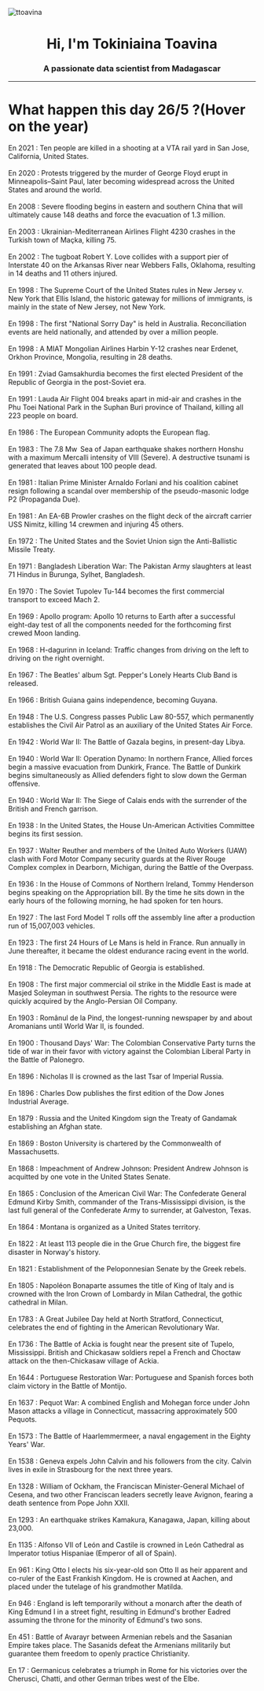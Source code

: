 
<p align="left"> <img src="https://komarev.com/ghpvc/?username=ttoavina&label=Profile%20views&color=0e75b6&style=flat" alt="ttoavina" /> </p>
<h1 align="center">Hi, I'm Tokiniaina Toavina</h1>
<h3 align="center">A passionate data scientist from Madagascar</h3>
    
<hr/>
<h1> What happen this day 26/5 ?(Hover on the year)</h1>

En 2021 : Ten people are killed in a shooting at a VTA rail yard in San Jose, California, United States.
<br/><br/>
En 2020 : Protests triggered by the murder of George Floyd erupt in Minneapolis–Saint Paul, later becoming widespread across the United States and around the world.
<br/><br/>
En 2008 : Severe flooding begins in eastern and southern China that will ultimately cause 148 deaths and force the evacuation of 1.3 million.
<br/><br/>
En 2003 : Ukrainian-Mediterranean Airlines Flight 4230 crashes in the Turkish town of Maçka, killing 75.
<br/><br/>
En 2002 : The tugboat Robert Y. Love collides with a support pier of Interstate 40 on the Arkansas River near Webbers Falls, Oklahoma, resulting in 14 deaths and 11 others injured.
<br/><br/>
En 1998 : The Supreme Court of the United States rules in New Jersey v. New York that Ellis Island, the historic gateway for millions of immigrants, is mainly in the state of New Jersey, not New York.
<br/><br/>
En 1998 : The first "National Sorry Day" is held in Australia. Reconciliation events are held nationally, and attended by over a million people.
<br/><br/>
En 1998 : A MIAT Mongolian Airlines Harbin Y-12 crashes near Erdenet, Orkhon Province, Mongolia, resulting in 28 deaths.
<br/><br/>
En 1991 : Zviad Gamsakhurdia becomes the first elected President of the Republic of Georgia in the post-Soviet era.
<br/><br/>
En 1991 : Lauda Air Flight 004 breaks apart in mid-air and crashes in the Phu Toei National Park in the Suphan Buri province of Thailand, killing all 223 people on board.
<br/><br/>
En 1986 : The European Community adopts the European flag.
<br/><br/>
En 1983 : The 7.8 Mw  Sea of Japan earthquake shakes northern Honshu with a maximum Mercalli intensity of VIII (Severe). A destructive tsunami is generated that leaves about 100 people dead.
<br/><br/>
En 1981 : Italian Prime Minister Arnaldo Forlani and his coalition cabinet resign following a scandal over membership of the pseudo-masonic lodge P2 (Propaganda Due).
<br/><br/>
En 1981 : An EA-6B Prowler crashes on the flight deck of the aircraft carrier USS Nimitz, killing 14 crewmen and injuring 45 others.
<br/><br/>
En 1972 : The United States and the Soviet Union sign the Anti-Ballistic Missile Treaty.
<br/><br/>
En 1971 : Bangladesh Liberation War: The Pakistan Army slaughters at least 71 Hindus in Burunga, Sylhet, Bangladesh.
<br/><br/>
En 1970 : The Soviet Tupolev Tu-144 becomes the first commercial transport to exceed Mach 2.
<br/><br/>
En 1969 : Apollo program: Apollo 10 returns to Earth after a successful eight-day test of all the components needed for the forthcoming first crewed Moon landing.
<br/><br/>
En 1968 : H-dagurinn in Iceland: Traffic changes from driving on the left to driving on the right overnight.
<br/><br/>
En 1967 : The Beatles' album Sgt. Pepper's Lonely Hearts Club Band is released.
<br/><br/>
En 1966 : British Guiana gains independence, becoming Guyana.
<br/><br/>
En 1948 : The U.S. Congress passes Public Law 80-557, which permanently establishes the Civil Air Patrol as an auxiliary of the United States Air Force.
<br/><br/>
En 1942 : World War II: The Battle of Gazala begins, in present-day Libya.
<br/><br/>
En 1940 : World War II: Operation Dynamo: In northern France, Allied forces begin a massive evacuation from Dunkirk, France. The Battle of Dunkirk begins simultaneously as Allied defenders fight to slow down the German offensive.
<br/><br/>
En 1940 : World War II: The Siege of Calais ends with the surrender of the British and French garrison.
<br/><br/>
En 1938 : In the United States, the House Un-American Activities Committee begins its first session.
<br/><br/>
En 1937 : Walter Reuther and members of the United Auto Workers (UAW) clash with Ford Motor Company security guards at the River Rouge Complex complex in Dearborn, Michigan, during the Battle of the Overpass.
<br/><br/>
En 1936 : In the House of Commons of Northern Ireland, Tommy Henderson begins speaking on the Appropriation bill. By the time he sits down in the early hours of the following morning, he had spoken for ten hours.
<br/><br/>
En 1927 : The last Ford Model T rolls off the assembly line after a production run of 15,007,003 vehicles.
<br/><br/>
En 1923 : The first 24 Hours of Le Mans is held in France. Run annually in June thereafter, it became the oldest endurance racing event in the world.
<br/><br/>
En 1918 : The Democratic Republic of Georgia is established.
<br/><br/>
En 1908 : The first major commercial oil strike in the Middle East is made at Masjed Soleyman in southwest Persia. The rights to the resource were quickly acquired by the Anglo-Persian Oil Company.
<br/><br/>
En 1903 : Românul de la Pind, the longest-running newspaper by and about Aromanians until World War II, is founded.
<br/><br/>
En 1900 : Thousand Days' War: The Colombian Conservative Party turns the tide of war in their favor with victory against the Colombian Liberal Party in the Battle of Palonegro.
<br/><br/>
En 1896 : Nicholas II is crowned as the last Tsar of Imperial Russia.
<br/><br/>
En 1896 : Charles Dow publishes the first edition of the Dow Jones Industrial Average.
<br/><br/>
En 1879 : Russia and the United Kingdom sign the Treaty of Gandamak establishing an Afghan state.
<br/><br/>
En 1869 : Boston University is chartered by the Commonwealth of Massachusetts.
<br/><br/>
En 1868 : Impeachment of Andrew Johnson: President Andrew Johnson is acquitted by one vote in the United States Senate.
<br/><br/>
En 1865 : Conclusion of the American Civil War: The Confederate General Edmund Kirby Smith, commander of the Trans-Mississippi division, is the last full general of the Confederate Army to surrender, at Galveston, Texas.
<br/><br/>
En 1864 : Montana is organized as a United States territory.
<br/><br/>
En 1822 : At least 113 people die in the Grue Church fire, the biggest fire disaster in Norway's history.
<br/><br/>
En 1821 : Establishment of the Peloponnesian Senate by the Greek rebels.
<br/><br/>
En 1805 : Napoléon Bonaparte assumes the title of King of Italy and is crowned with the Iron Crown of Lombardy in Milan Cathedral, the gothic cathedral in Milan.
<br/><br/>
En 1783 : A Great Jubilee Day held at North Stratford, Connecticut, celebrates the end of fighting in the American Revolutionary War.
<br/><br/>
En 1736 : The Battle of Ackia is fought near the present site of Tupelo, Mississippi. British and Chickasaw soldiers repel a French and Choctaw attack on the then-Chickasaw village of Ackia.
<br/><br/>
En 1644 : Portuguese Restoration War: Portuguese and Spanish forces both claim victory in the Battle of Montijo.
<br/><br/>
En 1637 : Pequot War: A combined English and Mohegan force under John Mason attacks a village in Connecticut, massacring approximately 500 Pequots.
<br/><br/>
En 1573 : The Battle of Haarlemmermeer, a naval engagement in the Eighty Years' War.
<br/><br/>
En 1538 : Geneva expels John Calvin and his followers from the city. Calvin lives in exile in Strasbourg for the next three years.
<br/><br/>
En 1328 : William of Ockham, the Franciscan Minister-General Michael of Cesena, and two other Franciscan leaders secretly leave Avignon, fearing a death sentence from Pope John XXII.
<br/><br/>
En 1293 : An earthquake strikes Kamakura, Kanagawa, Japan, killing about 23,000.
<br/><br/>
En 1135 : Alfonso VII of León and Castile is crowned in León Cathedral as Imperator totius Hispaniae (Emperor of all of Spain).
<br/><br/>
En 961 : King Otto I elects his six-year-old son Otto II as heir apparent and co-ruler of the East Frankish Kingdom. He is crowned at Aachen, and placed under the tutelage of his grandmother Matilda.
<br/><br/>
En 946 : England is left temporarily without a monarch after the death of King Edmund I in a street fight, resulting in Edmund's brother Eadred assuming the throne for the minority of Edmund's two sons.
<br/><br/>
En 451 : Battle of Avarayr between Armenian rebels and the Sasanian Empire takes place. The Sasanids defeat the Armenians militarily but guarantee them freedom to openly practice Christianity.
<br/><br/>
En 17 : Germanicus celebrates a triumph in Rome for his victories over the Cherusci, Chatti, and other German tribes west of the Elbe.
<br/><br/>
